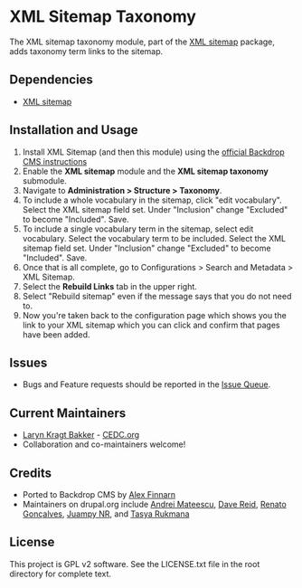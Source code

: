 # XML Sitemap Taxonomy

The XML sitemap taxonomy module, part of the [XML sitemap](https://backdropcms.org/project/xmlsitemap)
package, adds taxonomy term links to the sitemap.

## Dependencies

 - [XML sitemap](https://backdropcms.org/project/xmlsitemap)

## Installation and Usage

1. Install XML Sitemap (and then this module) using the [official Backdrop CMS instructions](https://backdropcms.org/guide/modules)
2. Enable the **XML sitemap** module and the **XML sitemap taxonomy** submodule.
4. Navigate to **Administration > Structure > Taxonomy**.
5. To include a whole vocabulary in the sitemap, click "edit vocabulary".
   Select the XML sitemap field set. Under "Inclusion" change "Excluded" to
   become "Included". Save.
6. To include a single vocabulary term in the sitemap, select edit vocabulary.
   Select the vocabulary term to be included. Select the XML sitemap field set.
   Under "Inclusion" change "Excluded" to become "Included". Save.
7. Once that is all complete, go to Configurations > Search and Metadata > XML
   Sitemap.
8. Select the **Rebuild Links** tab in the upper right.
9. Select "Rebuild sitemap" even if the message says that you do not need to.
10. Now you're taken back to the configuration page which shows you the link to
   your XML sitemap which you can click and confirm that pages have been added.

## Issues

 - Bugs and Feature requests should be reported in the
   [Issue Queue](https://github.com/backdrop-contrib/xmlsitemap/issues).

## Current Maintainers

 - [Laryn Kragt Bakker](https://github.com/laryn) - [CEDC.org](https://cedc.org)
 - Collaboration and co-maintainers welcome!

## Credits

- Ported to Backdrop CMS by [Alex Finnarn](https://github.com/alexfinnarn)
- Maintainers on drupal.org include
  [Andrei Mateescu](https://www.drupal.org/u/amateescu),
  [Dave Reid](https://www.drupal.org/u/dave-reid),
  [Renato Gonçalves](https://www.drupal.org/u/RenatoG),
  [Juampy NR](https://www.drupal.org/u/juampynr), and
  [Tasya Rukmana](https://www.drupal.org/u/tadityar)

## License

This project is GPL v2 software. See the LICENSE.txt file in the root directory
for complete text.
